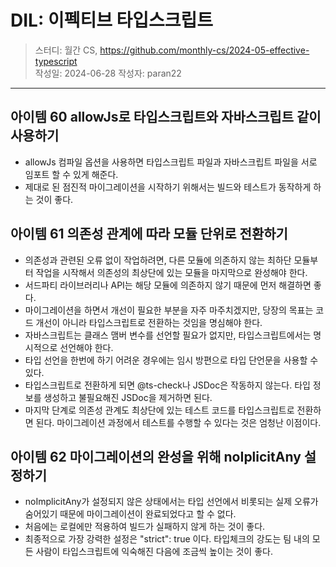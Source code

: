 # DIL: 이펙티브 타입스크립트

> 스터디: 월간 CS, https://github.com/monthly-cs/2024-05-effective-typescript  
> 작성일: 2024-06-28
> 작성자: paran22

---

## 아이템 60 allowJs로 타입스크립트와 자바스크립트 같이 사용하기
- allowJs 컴파일 옵션을 사용하면 타입스크립트 파일과 자바스크립트 파일을 서로 임포트 할 수 있게 해준다.
- 제대로 된 점진적 마이그레이션을 시작하기 위해서는 빌드와 테스트가 동작하게 하는 것이 좋다.

## 아이템 61 의존성 관계에 따라 모듈 단위로 전환하기
- 의존성과 관련된 오류 없이 작업하려면, 다른 모듈에 의존하지 않는 최하단 모듈부터 작업을 시작해서 의존성의 최상단에 있는 모듈을 마지막으로 완성해야 한다.
- 서드파티 라이브러리나 API는 해당 모듈에 의존하지 않기 때문에 먼저 해결하면 좋다.
- 마이그레이션을 하면서 개선이 필요한 부분을 자주 마주치겠지만, 당장의 목표는 코드 개선이 아니라 타입스크립트로 전환하는 것임을 명심해야 한다.
- 자바스크립트는 클래스 맴버 변수를 선언할 필요가 없지만, 타입스크립트에서는 명시적으로 선언해야 한다.
- 타입 선언을 한번에 하기 어려운 경우에는 임시 방편으로 타입 단언문을 사용할 수 있다.
- 타입스크립트로 전환하게 되면 @ts-check나 JSDoc은 작동하지 않는다. 타입 정보를 생성하고 불필요해진 JSDoc을 제거하면 된다.
- 마지막 단계로 의존성 관계도 최상단에 있는 테스트 코드를 타입스크립트로 전환하면 된다. 마이그레이션 과정에서 테스트를 수행할 수 있다는 것은 엄청난 이점이다.

## 아이템 62 마이그레이션의 완성을 위해 noIplicitAny 설정하기
- noImplicitAny가 설정되지 않은 상태에서는 타입 선언에서 비롯되는 실제 오류가 숨어있기 때문에 마이그레이션이 완료되었다고 할 수 없다.
- 처음에는 로컬에만 적용하여 빌드가 실패하지 않게 하는 것이 좋다.
- 최종적으로 가장 강력한 설정은 "strict": true 이다. 타입체크의 강도는 팀 내의 모든 사람이 타입스크립트에 익숙해진 다음에 조금씩 높이는 것이 좋다.